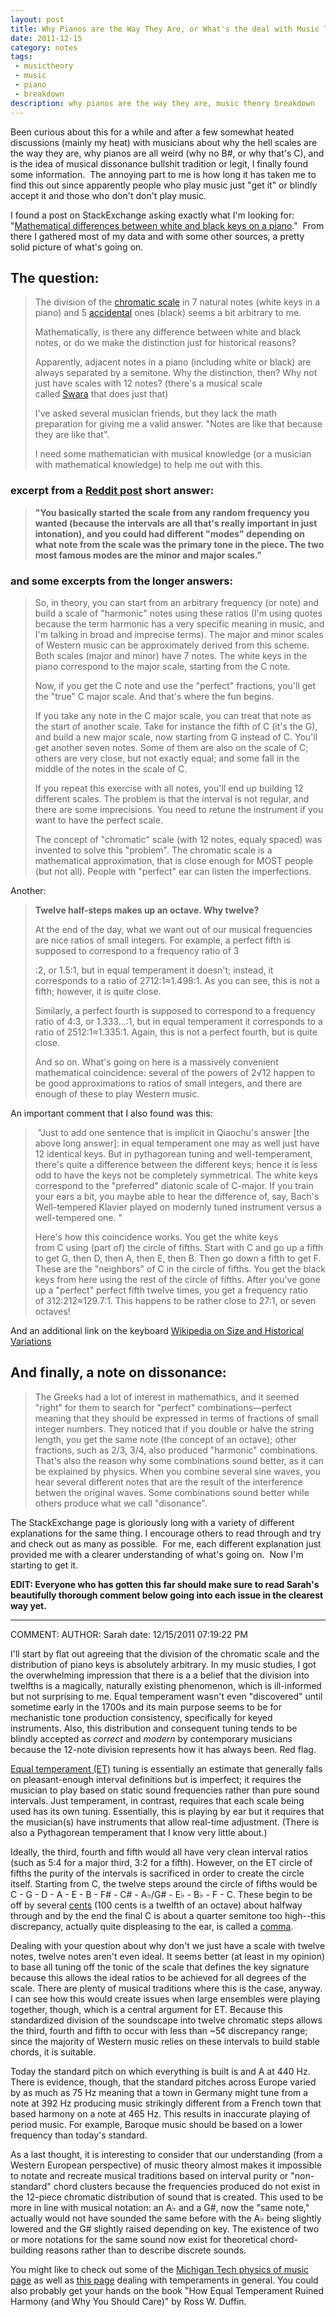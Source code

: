```yaml
---
layout: post
title: Why Pianos are the Way They Are, or What's the deal with Music Theory?
date: 2011-12-15
category: notes
tags:
 - musictheory
 - music
 - piano
 - breakdown
description: why pianos are the way they are, music theory breakdown
---
```


<p>Been curious about this for a while and after a few somewhat heated discussions (mainly my heat) with musicians about why the hell scales are the way they are, why pianos are all weird (why no B#, or why that's C), and is the idea of musical&nbsp;dissonance&nbsp;bullshit tradition or legit, I finally found some information. &nbsp;The annoying part to me is how long it has taken me to find this out since apparently people who play music just "get it" or blindly accept it and those who don't don't play music.</p>
<p>I found a post on StackExchange asking exactly what I'm looking for: "<a href="http://math.stackexchange.com/questions/11669/mathematical-difference-between-white-and-black-notes-in-a-piano" target="_blank">Mathematical differences between white and black keys on a piano</a>." &nbsp;From there I gathered most of my data and with some other sources, a pretty solid picture of what's going on.</p>
<h2>The question:</h2>
<blockquote>

<p>The division of the <a href="http://en.wikipedia.org/wiki/Chromatic_scale" target="_blank">chromatic scale</a> in 7 natural notes (white keys in a piano) and 5 <a href="http://en.wikipedia.org/wiki/Accidental_%28music%29" target="_blank">accidental</a> ones (black) seems a bit arbitrary to me.</p>
<p>Mathematically, is there any difference between white and black notes, or do we make the distinction just for historical reasons?</p>
<p>Apparently, adjacent notes in a piano (including white or black) are always separated by a semitone. Why the distinction, then? Why not just have scales with 12 notes? (there's a musical scale called&nbsp;<a href="http://en.wikipedia.org/wiki/Swara" target="_blank">Swara</a>&nbsp;that does just that)</p>
<p>I've asked several musician friends, but they lack the math preparation for giving me a valid answer. "Notes are like that because they are like that".</p>
<p>I need some mathematician with musical knowledge (or a musician with mathematical knowledge) to help me out with this.</p>
</blockquote>

<h3>excerpt from a <a href="http://www.reddit.com/r/musictheory/comments/eb49c/mathematical_difference_between_white_and_black/c1cp7cn" target="_blank">Reddit post</a> short answer:</h3>

<blockquote>
<strong>"You basically started the scale from any random frequency you wanted (because the intervals are all that's really important in just intonation), and you could had different "modes" depending on what note from the scale was the primary tone in the piece. The two most famous modes are the minor and major scales."</strong>
</blockquote>

<h3>and some excerpts from the longer answers:</h3>
<blockquote>
<p>So, in theory, you can start from an arbitrary frequency (or note) and build a scale of "harmonic" notes using these ratios (I'm using quotes because the term harmonic has a very specific meaning in music, and I'm talking in broad and imprecise terms). The major and minor scales of Western music can be approximately derived from this scheme. Both scales (major and minor) have 7 notes. The white keys in the piano correspond to the major scale, starting from the C note.</p>
<p>Now, if you get the C note and use the "perfect" fractions, you'll get the "true" C major scale. And that's where the fun begins.</p>
<p>If you take any note in the C major scale, you can treat that note as the start of another scale. Take for instance the fifth of C (it's the G), and build a new major scale, now starting from G instead of C. You'll get another seven notes. Some of them are also on the scale of C; others are very close, but not exactly equal; and some fall in the middle of the notes in the scale of C.</p>
<p>If you repeat this exercise with all notes, you'll end up building 12 different scales. The problem is that the interval is not regular, and there are some imprecisions. You need to retune the instrument if you want to have the perfect scale.</p>
<p>The concept of "chromatic" scale (with 12 notes, equaly spaced) was invented to solve this "problem". The chromatic scale is a mathematical approximation, that is close enough for MOST people (but not all). People with "perfect" ear can listen the imperfections.</p>
</blockquote>

<p>Another:</p>

<blockquote>
<strong>Twelve half-steps makes up an octave. Why twelve?</strong>
<br />
<p>At the end of the day, what we want out of our musical frequencies are nice ratios of small integers. For example, a perfect fifth is supposed to correspond to a frequency ratio of&nbsp;3</p>

<p>:2, or 1.5:1, but in equal temperament it doesn't; instead, it corresponds to a ratio of&nbsp;2712:1&asymp;1.498:1. As you can see, this is not a fifth; however, it is quite close.</p>

<p>Similarly, a perfect fourth is supposed to correspond to a frequency ratio of&nbsp;4:3, or&nbsp;1.333...:1, but in equal temperament it corresponds to a ratio of&nbsp;2512:1&asymp;1.335:1. Again, this is not a perfect fourth, but is quite close.</p>

<p>And so on. What's going on here is a massively convenient mathematical coincidence: several of the powers of&nbsp;2&radic;12&nbsp;happen to be good approximations to ratios of small integers, and there are enough of these to play Western music.</p>

</blockquote>
<p>An important comment that I also found was this:</p>
<blockquote>
<p>&nbsp;"Just to add one sentence that is implicit in Qiaochu's answer [the above long answer]: in equal temperament one may as well just have 12 identical keys. But in pythagorean tuning and well-temperament, there's quite a difference between the different keys; hence it is less odd to have the keys not be completely symmetrical. The white keys correspond to the "preferred" diatonic scale of C-major. If you train your ears a bit, you maybe able to hear the difference of, say, Bach's Well-tempered Klavier played on modernly tuned instrument versus a well-tempered one. "</p>

<p>Here's how this coincidence works. You get the white keys from&nbsp;C&nbsp;using (part of) the circle of fifths. Start with&nbsp;C&nbsp;and go up a fifth to get&nbsp;G, then&nbsp;D, then&nbsp;A, then&nbsp;E, then&nbsp;B. Then go down a fifth to get&nbsp;F. These are the "neighbors" of&nbsp;C&nbsp;in the circle of fifths. You get the black keys from here using the rest of the circle of fifths. After you've gone up a "perfect" perfect fifth twelve times, you get a frequency ratio of&nbsp;312:212&asymp;129.7:1. This happens to be rather close to&nbsp;27:1, or seven octaves!&nbsp;</p>
</blockquote>

<p>And an additional link on the keyboard <a href="http://en.wikipedia.org/wiki/Musical_keyboard#Size_and_historical_variation" target="_blank">Wikipedia on Size and Historical Variations</a></p>

<h2> And finally, a note on dissonance:</h2>

<blockquote>
<p>The Greeks had a lot of interest in mathemathics, and it seemed "right" for them to search for "perfect" combinations&mdash;perfect meaning that they should be expressed in terms of fractions of small integer numbers. They noticed that if you double or halve the string length, you get the same note (the concept of an octave); other fractions, such as 2/3, 3/4, also produced "harmonic" combinations. That's also the reason why some combinations sound better, as it can be explained by physics. When you combine several sine waves, you hear several different notes that are the result of the interference betwen the original waves. Some combinations sound better while others produce what we call "disonance".</p>
</blockquote>

<p>The StackExchange page is gloriously long with a variety of different explanations for the same thing. I encourage others to read through and try and check out as many as possible. &nbsp;For me, each different explanation just provided me with a clearer understanding of what's going on. &nbsp;Now I'm starting to get it.</p>

<p><strong>EDIT: Everyone who has gotten this far should make sure to read Sarah's beautifully thorough comment below going into each issue in the clearest way yet.</strong></p>

<hr />
COMMENT:
AUTHOR: Sarah
<!--EMAIL: sarah.stricks@gmail.com-->
<!--IP: 67.171.159.253-->
date: 12/15/2011 07:19:22 PM
<p>I'll start by flat out agreeing that the division of the chromatic scale and the distribution of piano keys is absolutely arbitrary. In my music studies, I got the overwhelming impression that there is a a belief that the division into twelfths is a magically, naturally existing phenomenon, which is ill-informed but not surprising to me. Equal temperament wasn&#39;t even &quot;discovered&quot; until sometime early in the 1700s and its main purpose seems to be for mechanistic tone production consistency, specifically for keyed instruments. Also, this distribution and consequent tuning tends to be blindly accepted as <i>correct</i> and <i>modern</i> by contemporary musicians because the 12-note division represents how it has always been. Red flag.</p>

<p><a href="http://hyperphysics.phy-astr.gsu.edu/hbase/music/et.html">Equal temperament (ET)</a> tuning is essentially an estimate that generally falls on pleasant-enough interval definitions but is imperfect; it requires the musician to play based on static sound frequencies rather than pure sound intervals. Just temperament, in contrast, requires that each scale being used has its own tuning. Essentially, this is playing by ear but it requires that the musician(s) have instruments that allow real-time adjustment. (There is also a Pythagorean temperament that I know very little about.) </p>

<p>Ideally, the third, fourth and fifth would all have very clean interval ratios (such as 5:4 for a major third, 3:2 for a fifth). However, on the ET circle of fifths the purity of the intervals is sacrificed in order to create the circle itself. Starting from C, the twelve steps around the circle of fifths would be C - G - D - A - E - B - F# - C# - A♭/G# - E♭ - B♭ - F - C. These begin to be off by several <a href="http://en.wikipedia.org/wiki/Cent_(music)">cents</a> (100 cents is a twelfth of an octave) about halfway through and by the end the final C is about a quarter semitone too high--this discrepancy, actually quite displeasing to the ear, is called a <a href="http://en.wikipedia.org/wiki/Comma_(music)">comma</a>.</p>

<p>Dealing with your question about why don&#39;t we just have a scale with twelve notes, twelve notes aren&#39;t even ideal. It seems better (at least in my opinion) to base all tuning off the tonic of the scale that defines the key signature because this allows the ideal ratios to be achieved for all degrees of the scale. There are plenty of musical traditions where this is the case, anyway. I can see how this would create issues when large ensembles were playing together, though, which is a central argument for ET. Because this standardized division of the soundscape into twelve chromatic steps allows the third, fourth and fifth to occur with less than ~5¢ discrepancy range; since the majority of Western music relies on these intervals to build stable chords, it is suitable.</p>

<p>Today the standard pitch on which everything is built is and A at 440 Hz. There is evidence, though, that the standard pitches across Europe varied by as much as 75 Hz meaning that a town in Germany might tune from a note at 392 Hz producing music strikingly different from a French town that based harmony on a note at 465 Hz. This results in inaccurate playing of period music. For example, Baroque music should be based on a lower frequency than today&#39;s standard. </p>

<p>As a last thought, it is interesting to consider that our understanding (from a Western European perspective) of music theory almost makes it impossible to notate and recreate musical traditions based on interval purity or &quot;non-standard&quot; chord clusters because the frequencies produced do not exist in the 12-piece chromatic distribution of sound that is created. This used to be more in line with musical notation: an A♭ and a G#, now the &quot;same note,&quot; actually would not have sounded the same before with the A♭ being slightly lowered and the G# slightly raised depending on key. The existence of two or more notations for the same sound now exist for theoretical chord-building reasons rather than to describe discrete sounds.</p>

<p>You might like to check out some of the <a href="http://www.phy.mtu.edu/~suits/Physicsofmusic.html">Michigan Tech physics of music page</a> as well as <a href="http://leware.net/temper/temper.htm">this page</a> dealing with temperaments in general. You could also probably get your hands on the book &quot;How Equal Temperament Ruined Harmony (and Why You Should Care)&quot; by Ross W. Duffin.</p>
